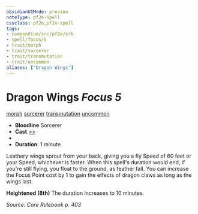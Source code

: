 ```yaml
---
obsidianUIMode: preview
noteType: pf2e-Spell
cssclass: pf2e,pf2e-spell
tags:
- compendium/src/pf2e/crb
- spell/focus/5
- trait/morph
- trait/sorcerer
- trait/transmutation
- trait/uncommon
aliases: ["Dragon Wings"]
---
```

# Dragon Wings *Focus 5*   
[morph](rules/traits/morph.md "Morph Effect Trait")  [sorcerer](rules/traits/sorcerer.md "Sorcerer Class Trait")  [transmutation](rules/traits/transmutation.md "Transmutation School Trait")  [uncommon](rules/traits/uncommon.md "Uncommon Rarity Trait")  

- **Bloodline** Sorcerer
- **Cast** [>>](rules/core-rulebook/chapter-9-playing-the-game.md#Actions "Two-Action") 
- 
- **Duration**: 1 minute

Leathery wings sprout from your back, giving you a fly Speed of 60 feet or your Speed, whichever is faster. When this spell's duration would end, if you're still flying, you float to the ground, as feather fall. You can increase the Focus Point cost by 1 to gain the effects of dragon claws as long as the wings last.

**Heightened (8th)** The duration increases to 10 minutes.

*Source: Core Rulebook p. 403*